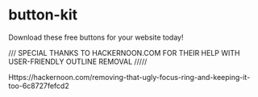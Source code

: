 # button-kit
Download these free buttons for your website today!


/// SPECIAL THANKS TO HACKERNOON.COM FOR THEIR HELP WITH USER-FRIENDLY OUTLINE REMOVAL /////

Https://hackernoon.com/removing-that-ugly-focus-ring-and-keeping-it-too-6c8727fefcd2
